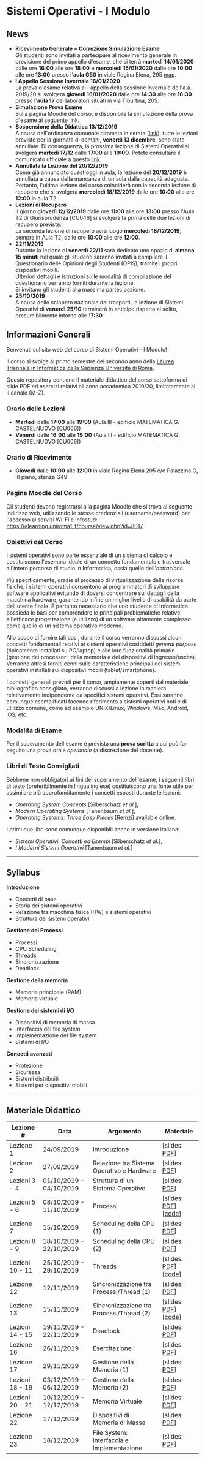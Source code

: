 # Sistemi Operativi - I Modulo

## News
- **Ricevimento Generale + Correzione Simulazione Esame**<br/>
Gli studenti sono invitati a partecipare al ricevimento generale in previsione del primo appello d'esame, che si terrà **martedì 14/01/2020** dalle ore **16:00** alle ore **18:00** e **mercoledì 15/01/2020** dalle ore **10:00** alle ore **13:00** presso l'**aula G50** in viale Regina Elena, 295 [map](https://goo.gl/maps/yGxVpMexqTFc6TLW6).<br/>
- **I Appello Sessione Invernale 16/01/2020**<br/>
La prova d'esame relativa al I appello della sessione invernale dell'a.a. 2019/20 si svolgerà **giovedì 16/01/2020** dalle ore **14:30** alle ore **16:30** presso l'**aula 17** dei laboratori situati in via Tiburtina, 205.<br/>
- **Simulazione Prova Esame**<br/>
Sulla pagina Moodle del corso, è disponibile la simulazione della prova d'esame al seguente [link](https://elearning.uniroma1.it/mod/quiz/view.php?id=260605).<br/>
- **Sospensione della Didattica 13/12/2019**<br/>
A causa dell'ordinanza comunale diramata in serata ([link](https://www.comune.roma.it/web/it/home.page)), tutte le lezioni previste per la giornata di domani, **venerdì 13 dicembre**, sono state annullate. Di conseguenza, la prossima lezione di Sistemi Operativi si svolgerà **martedì 17/12** dalle **17:00** alle **19:00**. Potete consultare il comunicato ufficiale a questo [link](https://www.uniroma1.it/it/notizia/lezioni-sospese-il-13-dicembre).
- **Annullata la Lezione del 20/12/2019**<br/>
Come già annunciato quest'oggi in aula, la lezione del **20/12/2019** è annullata a causa della mancanza di un'aula dalla capacità adeguata. Pertanto, l'ultima lezione del corso coinciderà con la seconda lezione di recupero che si svolgerà **mercoledì 18/12/2019** dalle ore **10:00** alle ore **12:00** in aula T2.
- **Lezioni di Recupero**<br/>
Il giorno **giovedì 12/12/2019** dalle ore **11:00** alle ore **13:00** presso l'Aula T2 di Giurisprudenza [CU046] si svolgerà la prima delle due lezioni di recupero previste.<br/>
La seconda lezione di recupero avrà luogo **mercoledì 18/12/2019**, sempre in Aula T2, dalle ore **10:00** alle ore **12:00**.<br/>
-  **22/11/2019**<br/>
Durante la lezione di **venerdì 22/11** sarà dedicato uno spazio di **almeno 15 minuti** nel quale gli studenti saranno invitati a compilare il Questionario delle Opinioni degli Studenti (OPIS), tramite i propri dispositivi mobili.<br/>
Ulteriori dettagli e istruzioni sulle modalità di compilazione del questionario verranno forniti durante la lezione.<br/>
Si invitano gli studenti alla massima partecipazione.<br/>
-  **25/10/2019**<br/>
A causa dello sciopero nazionale dei trasporti, la lezione di Sistemi Operativi di **venerdì 25/10** terminerà in anticipo rispetto al solito, presumibilmente intorno alle **17:30**.

## Informazioni Generali

Benvenuti sul sito web del corso di Sistemi Operativi - I Modulo!

Il corso si svolge al primo semestre del secondo anno della [Laurea Triennale in Informatica della Sapienza Università di Roma](https://www.studiareinformatica.uniroma1.it/laurea).

Questo repository contiene il materiale didattico del corso sottoforma di slide PDF ed esercizi relativi all'anno accademico 2019/20, limitatamente al II canale (M-Z).

### Orario delle Lezioni
- **Martedì** dalle **17:00** alle **19:00** (Aula III - edificio MATEMATICA G. CASTELNUOVO [CU006])
- **Venerdì** dalle **16:00** alle **19:00** (Aula III - edificio MATEMATICA G. CASTELNUOVO [CU006])

### Orario di Ricevimento
- **Giovedì** dalle **10:00** alle **12:00** in viale Regina Elena 295 c/o Palazzina G, III piano, stanza G49

### Pagina Moodle del Corso
Gli studenti devono registrarsi alla pagina Moodle che si trova al seguente indirizzo web, utilizzando le stesse credenziali (username/password) per l'accesso ai servizi Wi-Fi e Infostud: https://elearning.uniroma1.it/course/view.php?id=8017

### Obiettivi del Corso
I sistemi operativi sono parte essenziale di un sistema di calcolo e costituiscono l'esempio ideale di un concetto fondamentale e trasversale all'intero percorso di studio in Informatica, ossia quello dell'_astrazione_. 

Più specificamente, grazie al processo di virtualizzazione delle risorse fisiche, i sistemi operativi consentono ai programmatori di sviluppare software applicativi evitando di doversi concentrare sui dettagli della macchina hardware, garantendo infine un miglior livello di usabilità da parte dell'utente finale. È pertanto necessario che uno studente di Informatica possieda le basi per comprendere le principali problematiche relative all'efficace progettazione (e utilizzo) di un software altamente complesso come quello di un sistema operativo moderno.

Allo scopo di fornire tali basi, durante il corso verranno discussi alcuni concetti fondamentali relativi ai sistemi operativi cosiddetti _general purpose_ (tipicamente installati su PC/laptop) e alle loro funzionalità primarie (gestione dei processori, della memoria e dei dispositivi di ingresso/uscita). Verranno altresì forniti cenni sulle caratteristiche principali dei sistemi operativi installati sui dispositivi mobili (tablet/smartphone).

I concetti generali previsti per il corso, ampiamente coperti dal materiale bibliografico consigliato, verranno discussi a lezione in maniera relativamente indipendente da specifici sistemi operativi. Essi saranno comunque esemplificati facendo riferimento a sistemi operativi noti e di utilizzo comune, come ad esempio UNIX/Linux, Windows, Mac, Android, iOS, etc.

### Modalità di Esame
Per il superamento dell'esame è prevista una **prova scritta** a cui può far seguito una prova orale _opzionale_ (a discrezione del docente).

### Libri di Testo Consigliati
Sebbene non obbligatori ai fini del superamento dell'esame, i seguenti libri di testo (preferibilmente in lingua inglese) costituiscono una fonte utile per assimilare più approfonditamente i concetti esposti durante le lezioni:
- _Operating System Concepts_ [Silberschatz _et al._];
- _Modern Operating Systems_ [Tanenbaum _et al._];
- _Operating Systems: Three Easy Pieces_ [Remzi] [available online](http://pages.cs.wisc.edu/~remzi/OSTEP/).

I primi due libri sono comunque disponibili anche in versione italiana:
- _Sistemi Operativi. Concetti ed Esempi_ [Silberschatz _et al._];
- _I Moderni Sistemi Operativi_ [Tanenbaum _et al._]
 
<hr>

## Syllabus
**Introduzione**
- Concetti di base
- Storia dei sistemi operativi
- Relazione tra macchina fisica (HW) e sistemi operativi
- Struttura dei sistemi operativi

**Gestione dei Processi**
- Processi
- CPU Scheduling
- Threads
- Sincronizzazione
- Deadlock

**Gestione della memoria**
- Memoria principale (RAM)
- Memoria virtuale

**Gestione dei sistemi di I/O**
- Dispositivi di memoria di massa
- Interfaccia del file system
- Implementazione del file system
- Sistemi di I/O

**Concetti avanzati**
- Protezione
- Sicurezza
- Sistemi distribuiti
- Sistemi per dispositivi mobili

<hr>

## Materiale Didattico

| Lezione \# | Data | Argomento                                     | Materiale      | 
|------------|------|-----------------------------------------------|----------------|
| Lezione 1  | 24/09/2019 | Introduzione | [slides: <a href="./lectures/slides/01_Intro.pdf" target="_blank">PDF</a>] |
| Lezione 2  | 27/09/2019 | Relazione tra Sistema Operativo e Hardware | [slides: <a href="./lectures/slides/02_OS_and_Computer_Architecture.pdf" target="_blank">PDF</a>]|
| Lezioni 3 - 4  | 01/10/2019 - 04/10/2019 | Struttura di un Sistema Operativo | [slides: <a href="./lectures/slides/03_OS_Structure.pdf" target="_blank">PDF</a>]|
| Lezioni 5 - 6  | 08/10/2019 - 11/10/2019 | Processi | [slides: <a href="./lectures/slides/04_Processes.pdf" target="_blank">PDF</a>] [<a href="./code/processes.tgz" download="processes.tgz">code</a>]|
| Lezione 7  | 15/10/2019 | Scheduling della CPU (1) | [slides: <a href="./lectures/slides/05_CPU_Scheduling_1.pdf" target="_blank">PDF</a>] |
| Lezioni 8 - 9 | 18/10/2019 - 22/10/2019 | Scheduling della CPU (2) | [slides: <a href="./lectures/slides/05_CPU_Scheduling_2.pdf" target="_blank">PDF</a>]|
| Lezioni 10 - 11 | 25/10/2019 - 29/10/2019 | Threads | [slides: <a href="./lectures/slides/06_Threads.pdf" target="_blank">PDF</a>] [<a href="./code/threads.tgz" download="threads.tgz">code</a>]|
| Lezione 12 | 12/11/2019 | Sincronizzazione tra Processi/Thread (1) | [slides: <a href="./lectures/slides/07_Synchronization_1.pdf" target="_blank">PDF</a>]|
| Lezione 13 | 15/11/2019 | Sincronizzazione tra Processi/Thread (2) | [slides: <a href="./lectures/slides/07_Synchronization_2.pdf" target="_blank">PDF</a>] [<a href="./code/synchronization.tgz" download="synchronization.tgz">code</a>]|
| Lezioni 14 - 15 | 19/11/2019 - 22/11/2019 | Deadlock | [slides: <a href="./lectures/slides/08_Deadlock.pdf" target="_blank">PDF</a>] |
| Lezione 16 | 26/11/2019 | Esercitazione I | [slides: <a href="./exercises/Questions_I.pdf" target="_blank">PDF</a>] |
| Lezione 17 | 29/11/2019 | Gestione della Memoria (1) | [slides: <a href="./lectures/slides/09_Memory_Management.pdf" target="_blank">PDF</a>] |
| Lezioni 18 - 19 | 03/12/2019 - 06/12/2019 | Gestione della Memoria (2) | [slides: <a href="./lectures/slides/10_Memory_Management_Paging.pdf" target="_blank">PDF</a>] |
| Lezioni 20 - 21 | 10/12/2019 - 12/12/2019 | Memoria Virtuale | [slides: <a href="./lectures/slides/11_Virtual_Memory.pdf" target="_blank">PDF</a>] |
| Lezione 22 | 17/12/2019 | Dispositivi di Memoria di Massa | [slides: <a href="./lectures/slides/12_Mass_Storage.pdf" target="_blank">PDF</a>] |
| Lezione 23 | 18/12/2019 | File System: Interfaccia e Implementazione | [slides: <a href="./lectures/slides/13_File_System.pdf" target="_blank">PDF</a>] |


